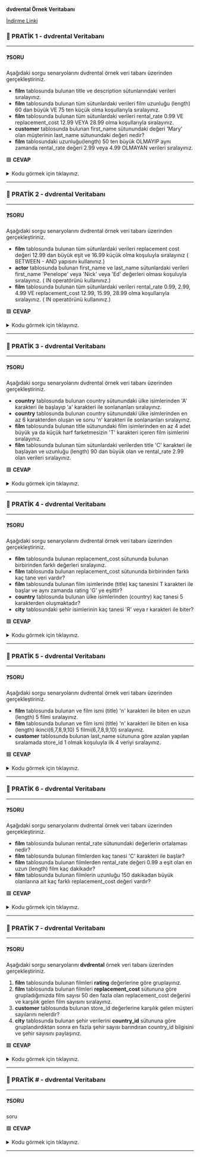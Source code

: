 **dvdrental Örnek Veritabanı**

[İndirme Linki](https://www.postgresqltutorial.com/wp-content/uploads/2019/05/dvdrental.zip)


### 📖 PRATİK 1 - dvdrental Veritabanı
<hr>

#### ❓SORU

Aşağıdaki sorgu senaryolarını dvdrental örnek veri tabanı üzerinden gerçekleştiriniz.

- **film** tablosunda bulunan title ve description sütunlarındaki verileri sıralayınız.
-   **film** tablosunda bulunan tüm sütunlardaki verileri film uzunluğu (length) 60 dan büyük VE 75 ten küçük olma koşullarıyla sıralayınız.
-   **film** tablosunda bulunan tüm sütunlardaki verileri rental_rate 0.99 VE replacement_cost 12.99 VEYA 28.99 olma koşullarıyla sıralayınız.
-   **customer** tablosunda bulunan first_name sütunundaki değeri 'Mary' olan müşterinin last_name sütunundaki değeri nedir?
-   **film** tablosundaki uzunluğu(length) 50 ten büyük OLMAYIP aynı zamanda rental_rate değeri 2.99 veya 4.99 OLMAYAN verileri sıralayınız.




🟩 **CEVAP**
<details>
  <summary>Kodu görmek için tıklayınız.</summary>

```sql
-- film tablosunda bulunan title ve description sütunlarındaki verileri sıralayınız.
SELECT title, description FROM film;

-- film tablosunda bulunan tüm sütunlardaki verileri film uzunluğu (length) 60 dan büyük VE 75 ten küçük olma koşullarıyla sıralayınız.
SELECT * FROM film WHERE length>60 AND length<75;

-- film tablosunda bulunan tüm sütunlardaki verileri rental_rate 0.99 VE replacement_cost 12.99 VEYA 28.99 olma koşullarıyla sıralayınız.
SELECT * FROM film WHERE rental_rate=0.99 AND (replacement_cost=12.99 OR replacement_cost=28.99);

-- customer tablosunda bulunan first_name sütunundaki değeri 'Mary' olan müşterinin last_name sütunundaki değeri nedir?
SELECT last_name FROM customer WHERE first_name='Mary'; -- Smith

-- film tablosundaki uzunluğu(length) 50 ten büyük OLMAYIP aynı zamanda rental_rate değeri 2.99 veya 4.99 OLMAYAN verileri sıralayınız.
SELECT * FROM film WHERE NOT length > 50 AND NOT (rental_rate=2.99 OR rental_rate=4.99);

```
</details>
<hr>

### 📖 PRATİK 2 - dvdrental Veritabanı
<hr>

#### ❓SORU

Aşağıdaki sorgu senaryolarını dvdrental örnek veri tabanı üzerinden gerçekleştiriniz.

- **film** tablosunda bulunan tüm sütunlardaki verileri replacement cost değeri 12.99 dan büyük eşit ve 16.99 küçük olma koşuluyla sıralayınız ( BETWEEN - AND yapısını kullanınız.)
- **actor** tablosunda bulunan first_name ve last_name sütunlardaki verileri first_name 'Penelope' veya 'Nick' veya 'Ed' değerleri olması koşuluyla sıralayınız. ( IN operatörünü kullanınız.)
- **film** tablosunda bulunan tüm sütunlardaki verileri rental_rate 0.99, 2.99, 4.99 VE replacement_cost 12.99, 15.99, 28.99 olma koşullarıyla sıralayınız. ( IN operatörünü kullanınız.)




🟩 **CEVAP**
<details>
  <summary>Kodu görmek için tıklayınız.</summary>

```sql
-- film tablosunda bulunan tüm sütunlardaki verileri replacement_cost değeri 12.99 dan büyük eşit ve 16.99 küçük olma koşuluyla sıralayınız ( BETWEEN - AND yapısını kullanınız.)
SELECT * FROM film
WHERE replacement_cost BETWEEN 12.99 AND 16.99;

-- actor tablosunda bulunan first_name ve last_name sütunlardaki verileri first_name 'Penelope' veya 'Nick' veya 'Ed' değerleri olması koşuluyla sıralayınız. ( IN operatörünü kullanınız.)
SELECT first_name, last_name FROM actor 
WHERE first_name IN ('Penelope', 'Nick', 'Ed');

-- film tablosunda bulunan tüm sütunlardaki verileri rental_rate 0.99, 2.99, 4.99 VE replacement_cost 12.99, 15.99, 28.99 olma koşullarıyla sıralayınız. ( IN operatörünü kullanınız.)
SELECT * FROM film
WHERE rental_rate IN (0.99, 2.99, 4.99 ) AND replacement_cost IN (12.99, 15.99, 28.99);
```
</details>
<hr>


### 📖 PRATİK 3 - dvdrental Veritabanı
<hr>

#### ❓SORU


Aşağıdaki sorgu senaryolarını dvdrental örnek veri tabanı üzerinden gerçekleştiriniz.

- **country** tablosunda bulunan country sütunundaki ülke isimlerinden 'A' karakteri ile başlayıp 'a' karakteri ile sonlananları sıralayınız.
- **country** tablosunda bulunan country sütunundaki ülke isimlerinden en az 6 karakterden oluşan ve sonu 'n' karakteri ile sonlananları sıralayınız.
- **film** tablosunda bulunan title sütunundaki film isimlerinden en az 4 adet büyük ya da küçük harf farketmesizin 'T' karakteri içeren film isimlerini sıralayınız.
- **film** tablosunda bulunan tüm sütunlardaki verilerden title 'C' karakteri ile başlayan ve uzunluğu (length) 90 dan büyük olan ve rental_rate 2.99 olan verileri sıralayınız.



🟩 **CEVAP**
<details>
  <summary>Kodu görmek için tıklayınız.</summary>

```sql
-- country tablosunda bulunan country sütunundaki ülke isimlerinden 'A' karakteri ile başlayıp 'a' karakteri ile sonlananları sıralayınız.
SELECT * FROM country
WHERE country LIKE 'A%a';

-- country tablosunda bulunan country sütunundaki ülke isimlerinden en az 6 karakterden oluşan ve sonu 'n' karakteri ile sonlananları sıralayınız.
SELECT * FROM country
WHERE LENGTH(country)>=6 
AND country LIKE '%n';

-- film tablosunda bulunan title sütunundaki film isimlerinden en az 4 adet büyük ya da küçük harf farketmesizin 'T' karakteri içeren film isimlerini sıralayınız.
SELECT title FROM film
WHERE title ILIKE '%T%T%T%T';

-- film tablosunda bulunan tüm sütunlardaki verilerden title 'C' karakteri ile başlayan ve uzunluğu (length) 90 dan büyük olan ve rental_rate 2.99 olan verileri sıralayınız.
SELECT * FROM film
WHERE title LIKE 'C%'
AND length > 90
AND rental_rate = 2.99;
```
</details>
<hr>


### 📖 PRATİK 4 - dvdrental Veritabanı
<hr>

#### ❓SORU


Aşağıdaki sorgu senaryolarını dvdrental örnek veri tabanı üzerinden gerçekleştiriniz.

- **film** tablosunda bulunan replacement_cost sütununda bulunan birbirinden farklı değerleri sıralayınız.
- **film** tablosunda bulunan replacement_cost sütununda birbirinden farklı kaç tane veri vardır?
- **film** tablosunda bulunan film isimlerinde (title) kaç tanesini T karakteri ile başlar ve aynı zamanda rating 'G' ye eşittir?
- **country** tablosunda bulunan ülke isimlerinden (country) kaç tanesi 5 karakterden oluşmaktadır?
- **city** tablosundaki şehir isimlerinin kaç tanesi 'R' veya r karakteri ile biter?



🟩 **CEVAP**
<details>
  <summary>Kodu görmek için tıklayınız.</summary>

```sql
-- film tablosunda bulunan replacement_cost sütununda bulunan birbirinden farklı değerleri sıralayınız.
SELECT DISTINCT replacement_cost FROM film;

-- film tablosunda bulunan replacement_cost sütununda birbirinden farklı kaç tane veri vardır?
SELECT COUNT(DISTINCT replacement_cost) FROM film;

-- film tablosunda bulunan film isimlerinde (title) kaç tanesini T karakteri ile başlar ve aynı zamanda rating 'G' ye eşittir?
SELECT COUNT(*) FROM film
WHERE title LIKE 'T%'
AND rating='G';

-- country tablosunda bulunan ülke isimlerinden (country) kaç tanesi 5 karakterden oluşmaktadır?
SELECT COUNT(*) FROM country
WHERE LENGTH(country)=5;

-- city tablosundaki şehir isimlerinin kaç tanesi 'R' veya r karakteri ile biter?
SELECT COUNT(*) FROM city
WHERE city ILIKE '%R'; 
```
</details>
<hr>


### 📖 PRATİK 5 - dvdrental Veritabanı
<hr>

#### ❓SORU


Aşağıdaki sorgu senaryolarını dvdrental örnek veri tabanı üzerinden gerçekleştiriniz.

- **film** tablosunda bulunan ve film ismi (title) 'n' karakteri ile biten en uzun (length) 5 filmi sıralayınız.
- **film** tablosunda bulunan ve film ismi (title) 'n' karakteri ile biten en kısa (length) ikinci(6,7,8,9,10) 5 filmi(6,7,8,9,10) sıralayınız.
- **customer** tablosunda bulunan last_name sütununa göre azalan yapılan sıralamada store_id 1 olmak koşuluyla ilk 4 veriyi sıralayınız.



🟩 **CEVAP**
<details>
  <summary>Kodu görmek için tıklayınız.</summary>

```sql
-- film tablosunda bulunan ve film ismi (title) 'n' karakteri ile biten en uzun (length) 5 filmi sıralayınız.
SELECT title, length FROM film
WHERE title LIKE '%n'
ORDER BY length DESC 
LIMIT 5;

-- film tablosunda bulunan ve film ismi (title) 'n' karakteri ile biten en kısa (length) ikinci(6,7,8,9,10) 5 filmi(6,7,8,9,10) sıralayınız.
SELECT title, length FROM film
WHERE title LIKE '%n'
ORDER BY length ASC 
OFFSET 5
LIMIT 5;

-- customer tablosunda bulunan last_name sütununa göre azalan yapılan sıralamada store_id 1 olmak koşuluyla ilk 4 veriyi sıralayınız.
SELECT * FROM customer
WHERE store_id=1
ORDER BY last_name DESC 
LIMIT 4;

```
</details>
<hr>



### 📖 PRATİK 6 - dvdrental Veritabanı
<hr>

#### ❓SORU


Aşağıdaki sorgu senaryolarını dvdrental örnek veri tabanı üzerinden gerçekleştiriniz.

- **film** tablosunda bulunan rental_rate sütunundaki değerlerin ortalaması nedir?
- **film** tablosunda bulunan filmlerden kaç tanesi 'C' karakteri ile başlar?
- **film** tablosunda bulunan filmlerden rental_rate değeri 0.99 a eşit olan en uzun (length) film kaç dakikadır?
- **film** tablosunda bulunan filmlerin uzunluğu 150 dakikadan büyük olanlarına ait kaç farklı replacement_cost değeri vardır?



🟩 **CEVAP**
<details>
  <summary>Kodu görmek için tıklayınız.</summary>

```sql
-- film tablosunda bulunan rental_rate sütunundaki değerlerin ortalaması nedir?
SELECT ROUND(AVG(rental_rate),3) FROM film;

-- film tablosunda bulunan filmlerden kaç tanesi 'C' karakteri ile başlar?
SELECT COUNT(title) FROM film
WHERE title LIKE 'C%';
-- film tablosunda bulunan filmlerden rental_rate değeri 0.99 a eşit olan en uzun (length) film kaç dakikadır?
SELECT MAX(length) FROM film
WHERE rental_rate = 0.99;

-- film tablosunda bulunan filmlerin uzunluğu 150 dakikadan büyük olanlarına ait kaç farklı replacement_cost değeri vardır?
SELECT COUNT(DISTINCT replacement_cost) FROM film
WHERE length>150;
```
</details>
<hr>

### 📖 PRATİK 7 - dvdrental Veritabanı
<hr>

#### ❓SORU


 Aşağıdaki sorgu senaryolarını **dvdrental** örnek veri tabanı üzerinden gerçekleştiriniz.

1. **film** tablosunda bulunan filmleri **rating** değerlerine göre gruplayınız.
2. **film** tablosunda bulunan filmleri **replacement_cost** sütununa göre grupladığımızda film sayısı 50 den fazla olan replacement_cost değerini ve karşılık gelen film sayısını sıralayınız.
3. **customer** tablosunda bulunan store_id değerlerine karşılık gelen müşteri sayılarını nelerdir? 
4. **city** tablosunda bulunan şehir verilerini **country_id** sütununa göre gruplandırdıktan sonra en fazla şehir sayısı barındıran country_id bilgisini ve şehir sayısını paylaşınız.



🟩 **CEVAP**
<details>
  <summary>Kodu görmek için tıklayınız.</summary>

```sql
-- film tablosunda bulunan filmleri rating değerlerine göre gruplayınız.
SELECT rating, COUNT(*) FROM film
GROUP BY rating;

-- film tablosunda bulunan filmleri replacement_cost sütununa göre grupladığımızda film sayısı 50 den fazla olan replacement_cost değerini ve karşılık gelen film sayısını sıralayınız.
SELECT replacement_cost, COUNT(*) FROM film
GROUP BY replacement_cost
HAVING COUNT(*)>50;

-- customer tablosunda bulunan store_id değerlerine karşılık gelen müşteri sayılarını nelerdir? 
SELECT * FROM customer;

SELECT store_id, COUNT(*) 
FROM customer
GROUP BY store_id;

-- city tablosunda bulunan şehir verilerini country_id sütununa göre gruplandırdıktan sonra en fazla şehir sayısı barındıran country_id bilgisini ve şehir sayısını paylaşınız.
SELECT country_id, COUNT(country_id)
FROM city
GROUP BY country_id
ORDER BY COUNT(country_id) DESC
LIMIT 1;
```
</details>
<hr>



### 📖 PRATİK # - dvdrental Veritabanı
<hr>

#### ❓SORU


soru



🟩 **CEVAP**
<details>
  <summary>Kodu görmek için tıklayınız.</summary>

```sql
kodu yaz
```
</details>
<hr>